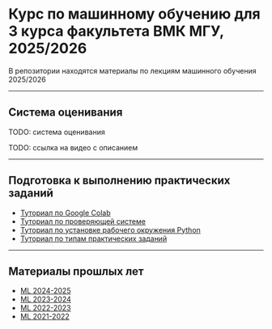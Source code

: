 # Курс по машинному обучению для 3 курса факультета ВМК МГУ, 2025/2026

В репозитории находятся материалы по лекциям машинного обучения 2025/2026

---

## Система оценивания

TODO: система оценивания

TODO: ссылка на видео с описанием

---

## Подготовка к выполнению практических заданий

* [Туториал по Google Colab](./tutorials/tutorial_colab.md)
* [Туториал по проверяющей системе](./tutorials/tutorial_test_system.md)
* [Туториал по установке рабочего окружения Python](./tutorials/tutorial_environment_setup.md)
* [Туториал по типам практических заданий](./tutorials/tutorial_tasks.md)

---

## Материалы прошлых лет

* [ML 2024-2025](https://github.com/MSU-ML-COURSE/ML-COURSE-24-25)
* [ML 2023-2024](https://github.com/MSU-ML-COURSE/ML-COURSE-23-24)
* [ML 2022-2023](https://github.com/MSU-ML-COURSE/ML-COURSE-22-23)
* [ML 2021-2022](https://github.com/MSU-ML-COURSE/ML-COURSE-21-22)
